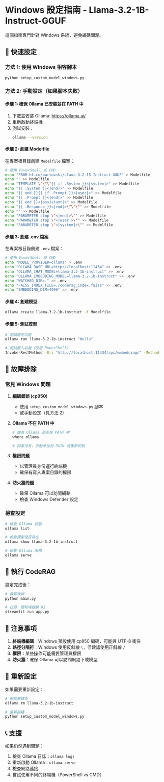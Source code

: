 # Windows 設定指南 - Llama-3.2-1B-Instruct-GGUF

這個指南專門針對 Windows 系統，避免編碼問題。

## 🚀 快速設定

### 方法 1: 使用 Windows 相容腳本

```bash
python setup_custom_model_windows.py
```

### 方法 2: 手動設定（如果腳本失敗）

#### 步驟 1: 確保 Ollama 已安裝並在 PATH 中

1. 下載並安裝 Ollama: https://ollama.ai/
2. 重新啟動終端機
3. 測試安裝：
   ```bash
   ollama --version
   ```

#### 步驟 2: 創建 Modelfile

在專案根目錄創建 `Modelfile` 檔案：

```bash
# 使用 PowerShell 或 CMD
echo "FROM hf.co/bartowski/Llama-3.2-1B-Instruct-GGUF" > Modelfile
echo "" >> Modelfile
echo "TEMPLATE \"\"\"{{ if .System }}<|system|>" >> Modelfile
echo "{{ .System }}<|end|>" >> Modelfile
echo "{{ end }}{{ if .Prompt }}<|user|>" >> Modelfile
echo "{{ .Prompt }}<|end|>" >> Modelfile
echo "{{ end }}<|assistant|>" >> Modelfile
echo "{{ .Response }}<|end|>\"\"\"" >> Modelfile
echo "" >> Modelfile
echo "PARAMETER stop \"<|end|>\"" >> Modelfile
echo "PARAMETER stop \"<|user|>\"" >> Modelfile
echo "PARAMETER stop \"<|system|>\"" >> Modelfile
```

#### 步驟 3: 創建 .env 檔案

在專案根目錄創建 `.env` 檔案：

```bash
# 使用 PowerShell 或 CMD
echo "MODEL_PROVIDER=ollama" > .env
echo "OLLAMA_BASE_URL=http://localhost:11434" >> .env
echo "OLLAMA_CHAT_MODEL=llama-3.2-1b-instruct" >> .env
echo "OLLAMA_EMBEDDING_MODEL=llama-3.2-1b-instruct" >> .env
echo "WATCHED_DIR=." >> .env
echo "FAISS_INDEX_FILE=./coderag_index.faiss" >> .env
echo "EMBEDDING_DIM=4096" >> .env
```

#### 步驟 4: 創建模型

```bash
ollama create llama-3.2-1b-instruct -f Modelfile
```

#### 步驟 5: 測試模型

```bash
# 測試聊天功能
ollama run llama-3.2-1b-instruct "Hello"

# 測試嵌入功能（使用 PowerShell）
Invoke-RestMethod -Uri "http://localhost:11434/api/embeddings" -Method POST -ContentType "application/json" -Body '{"model": "llama-3.2-1b-instruct", "prompt": "test"}'
```

## 🔧 故障排除

### 常見 Windows 問題

1. **編碼錯誤 (cp950)**
   - 使用 `setup_custom_model_windows.py` 腳本
   - 或手動設定（見方法 2）

2. **Ollama 不在 PATH 中**
   ```bash
   # 檢查 Ollama 是否在 PATH 中
   where ollama
   
   # 如果沒有，手動添加到 PATH 或重新安裝
   ```

3. **權限問題**
   - 以管理員身份運行終端機
   - 確保有寫入專案目錄的權限

4. **防火牆問題**
   - 確保 Ollama 可以訪問網路
   - 檢查 Windows Defender 設定

### 檢查設定

```bash
# 檢查 Ollama 狀態
ollama list

# 檢查模型是否存在
ollama show llama-3.2-1b-instruct

# 檢查 Ollama 服務
ollama serve
```

## 🚀 執行 CodeRAG

設定完成後：

```bash
# 啟動後端
python main.py

# 在另一個終端啟動 UI
streamlit run app.py
```

## 📝 注意事項

1. **終端機編碼**：Windows 預設使用 cp950 編碼，可能與 UTF-8 衝突
2. **路徑分隔符**：Windows 使用反斜線 `\`，但建議使用正斜線 `/`
3. **權限**：某些操作可能需要管理員權限
4. **防火牆**：確保 Ollama 可以訪問網路下載模型

## 🔄 重新設定

如果需要重新設定：

```bash
# 刪除舊模型
ollama rm llama-3.2-1b-instruct

# 重新創建
python setup_custom_model_windows.py
```

## 📞 支援

如果仍然遇到問題：

1. 檢查 Ollama 日誌：`ollama logs`
2. 重新啟動 Ollama：`ollama serve`
3. 檢查網路連接
4. 嘗試使用不同的終端機（PowerShell vs CMD）
